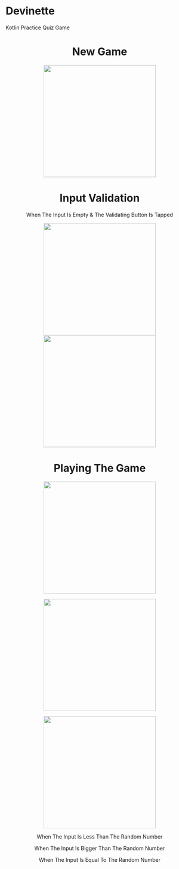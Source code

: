# Devinette
Kotlin Practice Quiz Game

<h1 float="left" align="center">New Game</h1>
<p float="left" align="center">
<img src="https://user-images.githubusercontent.com/100727442/194319556-a7c68716-75d2-43fe-91a1-ab62a97c161e.jpg" width="300">
</p>

<h1 align="center">Input Validation</h1>
<p float="left" align="center">When The Input Is Empty & The Validating Button Is Tapped</p>
<p float="left" align="center">
<img src="https://user-images.githubusercontent.com/100727442/194317650-ec43ca1a-b96d-49de-8d1e-41f60495dee6.jpg" width="300">
<img src="https://user-images.githubusercontent.com/100727442/194317689-5215d18a-3a5f-410a-9484-84ad0b4d8319.jpg" width="300">
</p>

<h1 align="center">Playing The Game</h1>
<p float="left" align="center">
<img src="https://user-images.githubusercontent.com/100727442/194319226-82836992-92c2-419a-9c13-7357a31c8d9f.jpg" width="300">
</p>

<p float="left" align="center">
<img src="https://user-images.githubusercontent.com/100727442/194319194-c97734b2-17f5-455c-bd38-873efc76cebf.jpg" width="300">
</p>

<p float="left" align="center">
<img src="https://user-images.githubusercontent.com/100727442/194319390-6e439e33-ec1f-472f-bd12-52643a399066.jpg" width="300">
</p>

<p float="left" align="center">When The Input Is Less Than The Random Number</p>

<p float="left" align="center">When The Input Is Bigger Than The Random Number</p>
<p float="left" align="center">When The Input Is Equal To The Random Number</p>
